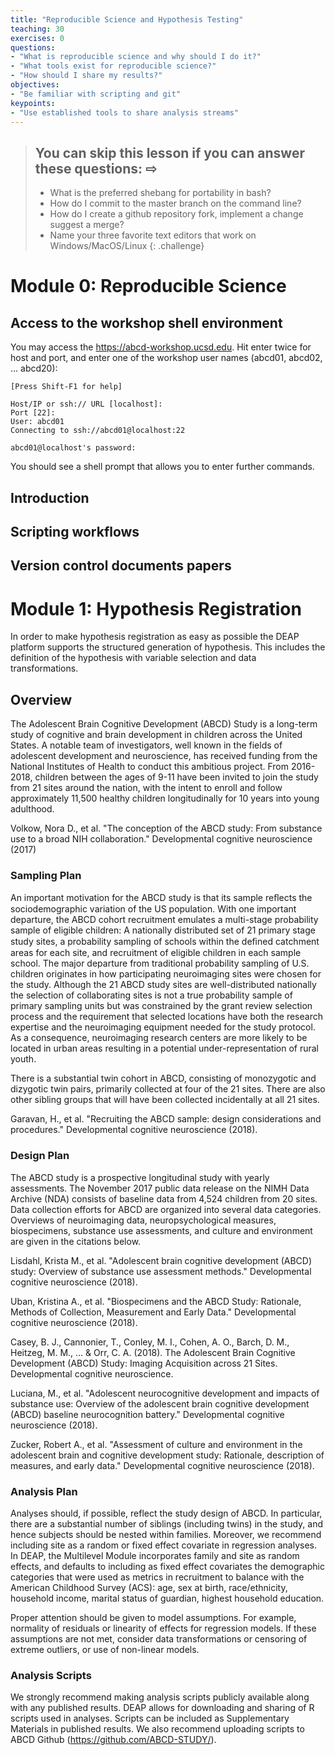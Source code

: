 ```yaml
---
title: "Reproducible Science and Hypothesis Testing"
teaching: 30
exercises: 0
questions:
- "What is reproducible science and why should I do it?"
- "What tools exist for reproducible science?"
- "How should I share my results?"
objectives:
- "Be familiar with scripting and git"
keypoints:
- "Use established tools to share analysis streams"
---
```


> ## You can skip this lesson if you can answer these questions: &#8680;
>
>  - What is the preferred shebang for portability in bash?
>  - How do I commit to the master branch on the command line?
>  - How do I create a github repository fork, implement a change suggest a merge?
>  - Name your three favorite text editors that work on Windows/MacOS/Linux
{: .challenge}

# Module 0: Reproducible Science

## Access to the workshop shell environment

You may access the https://abcd-workshop.ucsd.edu. Hit enter twice for host and port, and enter one of the workshop user names (abcd01, abcd02, ... abcd20):
~~~
[Press Shift-F1 for help]

Host/IP or ssh:// URL [localhost]:
Port [22]:
User: abcd01
Connecting to ssh://abcd01@localhost:22

abcd01@localhost's password:
~~~
You should see a shell prompt that allows you to enter further commands.

## Introduction


## Scripting workflows



## Version control documents papers



# Module 1: Hypothesis Registration

In order to make hypothesis registration as easy as possible the DEAP platform supports the structured generation of hypothesis. This includes the definition of the hypothesis with variable selection and data transformations.

## Overview

The Adolescent Brain Cognitive Development (ABCD) Study is a long-term study of cognitive and brain development in children across the United States. A notable team of investigators, well known in the fields of adolescent development and neuroscience, has received funding from the National Institutes of Health to conduct this ambitious project. From 2016-2018, children between the ages of 9-11 have been invited to join the study from 21 sites around the nation, with the intent to enroll and follow approximately 11,500 healthy children longitudinally for 10 years into young adulthood.

Volkow, Nora D., et al. "The conception of the ABCD study: From substance use to a broad NIH collaboration." Developmental cognitive neuroscience (2017)

### Sampling Plan

An important motivation for the ABCD study is that its sample reﬂects the sociodemographic variation of the US population. With one important departure, the ABCD cohort recruitment emulates a multi-stage probability sample of eligible children: A nationally distributed set of 21 primary stage study sites, a probability sampling of schools within the deﬁned catchment areas for each site, and recruitment of eligible children in each sample school. The major departure from traditional probability sampling of U.S. children originates in how participating neuroimaging sites were chosen for the study. Although the 21 ABCD study sites are well-distributed nationally the selection of collaborating sites is not a true probability sample of primary sampling units but was constrained by the grant review selection process and the requirement that selected locations have both the research expertise and the neuroimaging equipment needed for the study protocol. As a consequence, neuroimaging research centers are more likely to be located in urban areas resulting in a potential under-representation of rural youth.

There is a substantial twin cohort in ABCD, consisting of monozygotic and dizygotic twin pairs, primarily collected at four of the 21 sites. There are also other sibling groups that will have been collected incidentally at all 21 sites. 

Garavan, H., et al. "Recruiting the ABCD sample: design considerations and procedures." Developmental cognitive neuroscience (2018).

### Design Plan

The ABCD study is a prospective longitudinal study with yearly assessments. The November 2017 public data release on the NIMH Data Archive (NDA) consists of baseline data from 4,524 children from 20 sites. Data collection efforts for ABCD are organized into several data categories. Overviews of neuroimaging data, neuropsychological measures, biospecimens, substance use assessments, and culture and environment are given in the citations below.

Lisdahl, Krista M., et al. "Adolescent brain cognitive development (ABCD) study: Overview of substance use assessment methods." Developmental cognitive neuroscience (2018).

Uban, Kristina A., et al. "Biospecimens and the ABCD Study: Rationale, Methods of Collection, Measurement and Early Data." Developmental cognitive neuroscience (2018).

Casey, B. J., Cannonier, T., Conley, M. I., Cohen, A. O., Barch, D. M., Heitzeg, M. M., ... & Orr, C. A. (2018). The Adolescent Brain Cognitive Development (ABCD) Study: Imaging Acquisition across 21 Sites. Developmental cognitive neuroscience.

Luciana, M., et al. "Adolescent neurocognitive development and impacts of substance use: Overview of the adolescent brain cognitive development (ABCD) baseline neurocognition battery." Developmental cognitive neuroscience (2018).

Zucker, Robert A., et al. "Assessment of culture and environment in the adolescent brain and cognitive development study: Rationale, description of measures, and early data." Developmental cognitive neuroscience (2018).

### Analysis Plan

Analyses should, if possible, reflect the study design of ABCD. In particular, there are a substantial number of siblings (including twins) in the study, and hence subjects should be nested within families. Moreover, we recommend including site as a random or fixed effect covariate in regression analyses. In DEAP, the Multilevel Module incorporates family and site as random effects, and defaults to including as fixed effect covariates the demographic categories that were used as metrics in recruitment to balance with the American Childhood Survey (ACS): age, sex at birth, race/ethnicity, household income, marital status of guardian, highest household education. 

Proper attention should be given to model assumptions. For example, normality of residuals or linearity of effects for regression models. If these assumptions are not met, consider data transformations or censoring of extreme outliers, or use of non-linear models.

### Analysis Scripts

We strongly recommend making analysis scripts publicly available along with any published results. DEAP allows for downloading and sharing of R scripts used in analyses. Scripts can be included as Supplementary Materials in published results. We also recommend uploading scripts to ABCD Github (https://github.com/ABCD-STUDY/).

